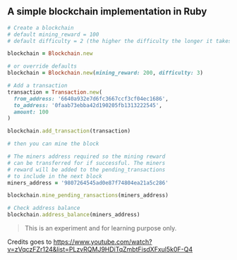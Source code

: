 ## A simple blockchain implementation in Ruby

```ruby
# Create a blockchain
# default mining_reward = 100
# default difficulty = 2 (the higher the difficulty the longer it takes to mine the block)

blockchain = Blockchain.new

# or override defaults
blockchain = Blockchain.new(mining_reward: 200, difficulty: 3)

# Add a transaction
transaction = Transaction.new(
  from_address: '6640a932e7d6fc3667ccf3cf04ec1686',
  to_address: '0faab73ebba42d190205fb1313222545',
  amount: 100
)

blockchain.add_transaction(transaction)

# then you can mine the block

# The miners address required so the mining reward
# can be transferred for if successful. The miners
# reward will be added to the pending_transactions
# to include in the next block
miners_address = '9807264545ad0e87f74804ea21a5c286'

blockchain.mine_pending_ransactions(miners_address)

# Check address balance
blockchain.address_balance(miners_address)
```
> This is an experiment and for learning purpose only.

Credits goes to https://www.youtube.com/watch?v=zVqczFZr124&list=PLzvRQMJ9HDiTqZmbtFisdXFxul5k0F-Q4
